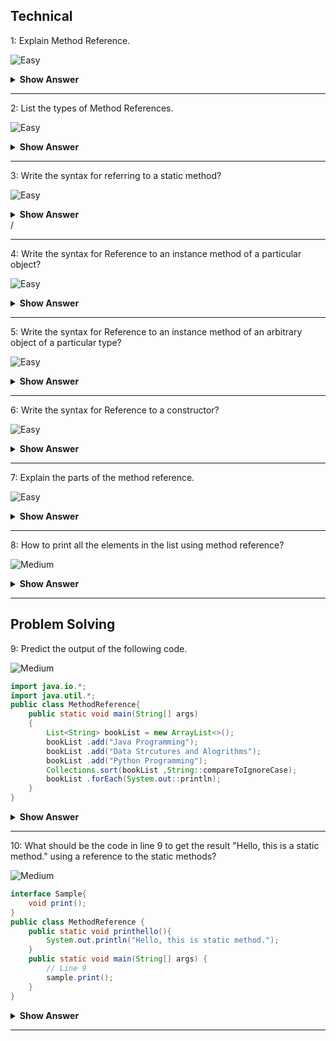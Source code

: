 ## Technical
1: Explain Method Reference.

![Easy](https://github.com/revaturelabs/interviewquestions/blob/dev/ComplexityTags/simple%20(2).svg)

<details><summary><b> Show Answer </b></summary>
 
 <blockquote>

It is to refer the method of functional interface. While using a lambda expression to refer to a method, we can use a method reference instead of a lambda expressison.
  
  </blockquote>

</details>
 
 ---

2: List the types of Method References.

![Easy](https://github.com/revaturelabs/interviewquestions/blob/dev/ComplexityTags/simple%20(2).svg)

<details><summary><b> Show Answer </b></summary>
 <blockquote>
- Reference to a static method.
- Reference to an instance method.
- Reference to an instance method of an arbitrary object of a particular type
- Reference to a constructor.
 </blockquote>
</details>

 ---
 
3: Write the syntax for referring to a static method?

![Easy](https://github.com/revaturelabs/interviewquestions/blob/dev/ComplexityTags/simple%20(2).svg)

<details><summary><b> Show Answer </b></summary>
 <blockquote>
- ContainingClass::staticMethodName
- We can refer to the static method by calling its name with the class where it resides.
 </blockquote>
</details>/
 
 ---

4: Write the syntax for Reference to an instance method of a particular object?

![Easy](https://github.com/revaturelabs/interviewquestions/blob/dev/ComplexityTags/simple%20(2).svg)

<details><summary><b> Show Answer </b></summary>
 <blockquote>
- containingObject::instanceMethodName
- use the instance method name of the particular object name.
 </blockquote>
</details>

 ---
 
5: Write the syntax for Reference to an instance method of an arbitrary object of a particular type?

![Easy](https://github.com/revaturelabs/interviewquestions/blob/dev/ComplexityTags/simple%20(2).svg)

<details><summary><b> Show Answer </b></summary>
 <blockquote>
- We can mention the type with the instance method name of the object.
- ContainingType::methodName
 </blockquote>
</details>
 
 ---

6: Write the syntax for Reference to a constructor?

![Easy](https://github.com/revaturelabs/interviewquestions/blob/dev/ComplexityTags/simple%20(2).svg)

<details><summary><b> Show Answer </b></summary>
 <blockquote>
- ClassName::new
- new is the keyword to refer to the constructor with the class name.
 </blockquote>
</details>

 ---
 
 7: Explain the parts of the method reference.

 ![Easy](https://github.com/revaturelabs/interviewquestions/blob/dev/ComplexityTags/simple%20(2).svg)
 
<details><summary><b> Show Answer </b></summary>
 <blockquote>
- It has 2 parts. class/object and method/constructor.
- Separated by :: (double colons)
- No additional parameters are passed in method reference.
 </blockquote>
</details>
 
 ---

8: How to print all the elements in the list using method reference?

![Medium](https://github.com/revaturelabs/interviewquestions/blob/dev/ComplexityTags/Medium%20(2).svg)

<details><summary><b> Show Answer </b></summary>


 ``` java 
 list.forEach(System.out::println);  
 ``` 
<details><summary><b>Explanation</b></summary>
  <blockquote>
- Here we are using the forEach method to display the elements one by one in the list.
 </blockquote>
</details>
 
 </details>

 ---
 
## Problem Solving

9: Predict the output of the following code.

![Medium](https://github.com/revaturelabs/interviewquestions/blob/dev/ComplexityTags/Medium%20(2).svg)

``` java
import java.io.*;
import java.util.*;
public class MethodReference{
    public static void main(String[] args)
    {
        List<String> bookList = new ArrayList<>();
        bookList .add("Java Programming");
        bookList .add("Data Strcutures and Alogrithms");
        bookList .add("Python Programming");
        Collections.sort(bookList ,String::compareToIgnoreCase);
        bookList .forEach(System.out::println);
    }
}
``` 

<details><summary><b> Show Answer </b></summary>
 <blockquote>
   Data Structures and Alogrithms<br>
   Java Programming<br>
   Python Programming
  </blockquote>
 <details><summary><b>Explanation</b></summary>
   <blockquote>
   -  This is an example of Reference to an instance method of an arbitrary object of a particular type.
   -  First, it will sort the list and apply compareToIgnoreCase to return the result.
 </blockquote>
</details>
 
 </details>

 ---
 
10: What should be the code in line 9  to get the result "Hello, this is a static method." using a reference to the static methods?

![Medium](https://github.com/revaturelabs/interviewquestions/blob/dev/ComplexityTags/Medium%20(2).svg)

``` java
interface Sample{  
    void print();  
}  
public class MethodReference {  
    public static void printhello(){  
        System.out.println("Hello, this is static method.");  
    }  
    public static void main(String[] args) {  
        // Line 9
        sample.print();  
    }  
} 
```
<details><summary><b> Show Answer </b></summary>
 
 ``` java

 Sample sample = MethodReference::printhello; 
 
 ```
 
 <details><summary><b>Explanation</b></summary>
   <blockquote>
 - Here the static method reference printhello() refers to its functional method print() in the interface Sample.
 </blockquote>
 </details>
 
 </details>
 
 ---



